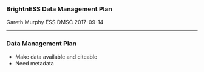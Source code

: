 ### BrightnESS Data Management Plan
Gareth Murphy
ESS DMSC
2017-09-14

---

### Data Management Plan

- Make data available and citeable
- Need metadata 

